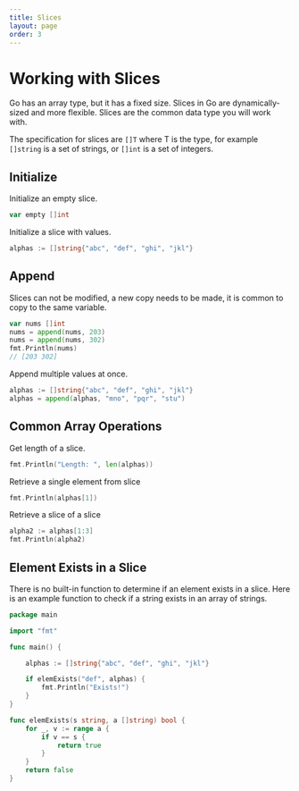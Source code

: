 ```yaml
---
title: Slices
layout: page
order: 3
---
```


# Working with Slices

Go has an array type, but it has a fixed size. Slices in Go are dynamically-sized and more flexible. Slices are the common data type you will work with.

The specification for slices are `[]T` where T is the type, for example `[]string` is a set of strings, or `[]int` is a set of integers.

## Initialize

Initialize an empty slice.

```go
var empty []int
```

Initialize a slice with values.

```go
alphas := []string{"abc", "def", "ghi", "jkl"}
```

## Append

Slices can not be modified, a new copy needs to be made, it is common to copy to the same variable.

```go
var nums []int
nums = append(nums, 203)
nums = append(nums, 302)
fmt.Println(nums)
// [203 302]
```

Append multiple values at once.

```go
alphas := []string{"abc", "def", "ghi", "jkl"}
alphas = append(alphas, "mno", "pqr", "stu")
```

## Common Array Operations

Get length of a slice.

```go
fmt.Println("Length: ", len(alphas))
```

Retrieve a single element from slice

```go
fmt.Println(alphas[1])
```

Retrieve a slice of a slice

```go
alpha2 := alphas[1:3]
fmt.Println(alpha2)
```


## Element Exists in a Slice

There is no built-in function to determine if an element exists in a slice. Here is an example function to check if a string exists in an array of strings.

```go
package main

import "fmt"

func main() {

	alphas := []string{"abc", "def", "ghi", "jkl"}

	if elemExists("def", alphas) {
		fmt.Println("Exists!")
	}
}

func elemExists(s string, a []string) bool {
	for _, v := range a {
		if v == s {
			return true
		}
	}
	return false
}
```

